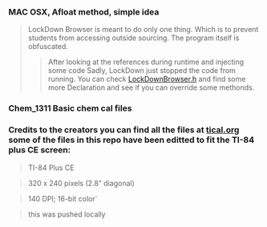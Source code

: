 ### MAC OSX, Afloat method, simple idea


> LockDown Browser is meant to do only one thing. 
> Which is to prevent students from accessing outside sourcing. The program itself is obfuscated. 
>> After looking at the references during runtime and injecting some code
>> Sadly, LockDown just stopped the code from running. 
>> You can check [LockDownBrowser.h](https://github.com/cdsetadmin/Chem_1311/blob/master/LockDownBrowser.h) and find some more Declaration and see if you can override some methonds.













### Chem_1311 Basic chem cal files 

### Credits to the creators you can find all the files at [tical.org](https://www.ticalc.org/) some of the files in this repo have been editted to fit the TI-84 plus CE screen:



> TI-84 Plus CE

> 320 x 240 pixels (2.8" diagonal)

> 140 DPI; 16-bit color` 

> this was pushed locally


